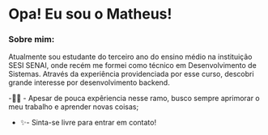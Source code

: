 # Opa! Eu sou o Matheus!


### Sobre mim:
Atualmente sou estudante do terceiro ano do ensino médio na instituição SESI SENAI, onde recém me formei como técnico em Desenvolvimento de Sistemas. Através da experiência providenciada por esse curso, descobri grande interesse por desenvolvimento backend. 

-👨‍💻 - Apesar de pouca expêriencia nesse ramo, busco sempre aprimorar o meu trabalho e aprender novas coisas;
- ✨- Sinta-se livre para entrar em contato!
